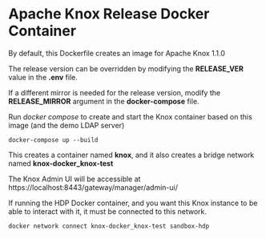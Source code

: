 # Apache Knox Release Docker Container

By default, this Dockerfile creates an image for Apache Knox 1.1.0

The release version can be overridden by modifying the __RELEASE_VER__ value in the __.env__ file.

If a different mirror is needed for the release version, modify the __RELEASE_MIRROR__ argument in the __docker-compose__ file.

Run *docker compose* to create and start the Knox container based on this image (and the demo LDAP server)

    docker-compose up --build

This creates a container named __knox__, and it also creates a bridge network named __knox-docker_knox-test__

The Knox Admin UI will be accessible at https://localhost:8443/gateway/manager/admin-ui/


If running the HDP Docker container, and you want this Knox instance to be able to interact with it, it must be connected to this network.

    docker network connect knox-docker_knox-test sandbox-hdp




